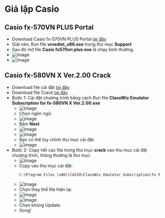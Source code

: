# Giả lập Casio

## Casio fx-570VN PLUS Portal
- Download Casio fx-570VN PLUS Portal [tại đây](https://raw.githubusercontent.com/bschithanh/nguon/main/Casio%20fx-570VN%20PLUS%20Portal.zip)
- Giải nén, Run file **vcredist_x86.exe** trong thư mục **Support**
- Sau đó mở file **Casio fx570vn plus.exe** là chạy bình thường.
- ![image](https://github.com/user-attachments/assets/e9d3c057-b82f-4371-9052-25c5fc866235)
- ![image](https://github.com/user-attachments/assets/736a007c-4b22-4a1a-96a5-4f6598ab4814)

## Casio fx-580VN X Ver.2.00 Crack
- Download file cài đặt [tại đây](https://raw.githubusercontent.com/bschithanh/nguon/main/ClassWiz%20Emulator%20Subscription%20for%20fx-580VN%20X%20Ver.2.00.rar)
- Download file Crack [tại đây](https://raw.githubusercontent.com/bschithanh/nguon/main/Crack%20ClassWiz%20Emulator%20Subscription%20for%20fx-580VN%20X%20Ver.2.00.rar)
- Bước 1: Cài đặt chương trình bằng cách Run file **ClassWiz Emulator Subscription for fx-580VN X Ver.2.00.exe**
  - ![image](https://github.com/user-attachments/assets/9332c3e9-4e9c-4eea-8e8c-bbbee0a96896)
  - Chọn ngôn ngữ.
  - ![image](https://github.com/user-attachments/assets/703f8081-3df7-4f90-a4fe-0059f59176c5)
  - Bấm **Next**
  - ![image](https://github.com/user-attachments/assets/8ab1ff17-06f1-4a69-beb9-71bb7481081d)
  - ![image](https://github.com/user-attachments/assets/e9c07ced-ee65-4b73-a2b7-c5ead11491fa)
  - Bạn có thể tùy chỉnh thư mục cài đặt.
  - ![image](https://github.com/user-attachments/assets/7b9f7d48-7aa6-426b-8207-0bef9bc14bb1)
- Bước 2: Copy hết các file trong thư mục **crack** vao thu muc cài đặt chương trình, thông thường là thư mục:
  - ![image](https://github.com/user-attachments/assets/1e4262e2-fad7-4013-b056-1450d5b4a167)
  - Copy vào thư mục cài đặt:
    ```Php
    C:\Program Files (x86)\CASIO\ClassWiz Emulator Subscription\fx-580VN X Emulator
    ```
  - ![image](https://github.com/user-attachments/assets/872ebc6b-b795-430a-926d-a8a9afcbe251)
  - Chọn thay thế file hiện tại.
  - ![image](https://github.com/user-attachments/assets/a3e0af00-5631-4e71-bdd6-2e06254ea643)
  - ![image](https://github.com/user-attachments/assets/5666c53c-0299-49b2-984b-4ece5639cd48)
  - Chọn không Update.
  - Xong!




